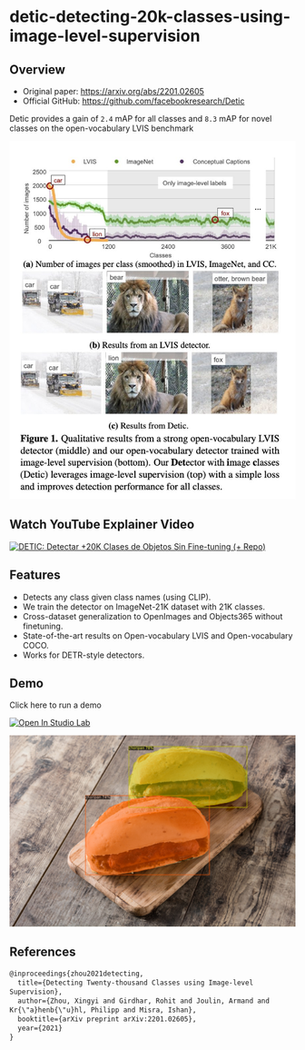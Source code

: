 # detic-detecting-20k-classes-using-image-level-supervision

## Overview

- Original paper: https://arxiv.org/abs/2201.02605
- Official GitHub: https://github.com/facebookresearch/Detic

Detic provides a gain of `2.4` mAP for all classes and `8.3` mAP for novel classes on the open-vocabulary LVIS benchmark

![TLDR](detic-tldr.jpeg)

## Watch YouTube Explainer Video
[![DETIC: Detectar +20K Clases de Objetos Sin Fine-tuning (+ Repo)](https://img.youtube.com/vi/Xw2icCN5ZpM/0.jpg)](https://www.youtube.com/watch?v=Xw2icCN5ZpM)

## Features
- Detects any class given class names (using CLIP).
- We train the detector on ImageNet-21K dataset with 21K classes.
- Cross-dataset generalization to OpenImages and Objects365 without finetuning.
- State-of-the-art results on Open-vocabulary LVIS and Open-vocabulary COCO.
- Works for DETR-style detectors.

## Demo

Click here to run a demo

[![Open In Studio Lab](https://studiolab.sagemaker.aws/studiolab.svg)](https://studiolab.sagemaker.aws/import/github/machinelearnear/detic-detecting-20k-classes-using-image-level-supervision/blob/main/detic_demo.ipynb)

![TLDR](detic-choripan.png)

## References

```bibtext
@inproceedings{zhou2021detecting,
  title={Detecting Twenty-thousand Classes using Image-level Supervision},
  author={Zhou, Xingyi and Girdhar, Rohit and Joulin, Armand and Kr{\"a}henb{\"u}hl, Philipp and Misra, Ishan},
  booktitle={arXiv preprint arXiv:2201.02605},
  year={2021}
}
```
